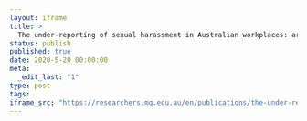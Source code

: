 ```yaml
---
layout: iframe
title: >
  The under-reporting of sexual harassment in Australian workplaces: are organisational processes falling short?
status: publish
published: true
date: 2020-5-20 00:00:00
meta:
  _edit_last: "1"
type: post
tags:
iframe_src: "https://researchers.mq.edu.au/en/publications/the-under-reporting-of-sexual-harassment-in-australian-workplaces"
---
```

        